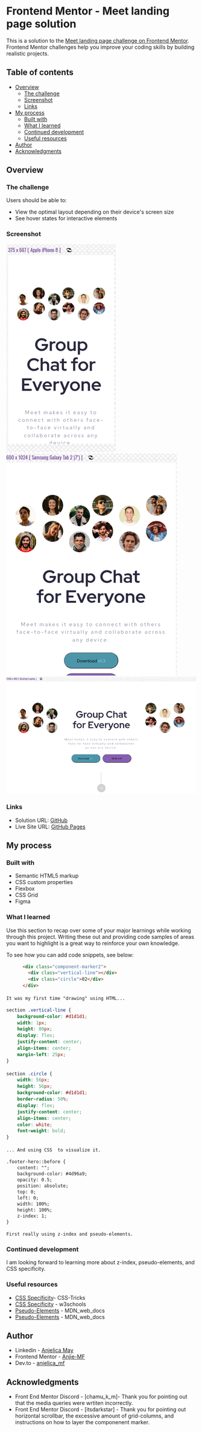 # Frontend Mentor - Meet landing page solution

This is a solution to the [Meet landing page challenge on Frontend Mentor](https://www.frontendmentor.io/challenges/meet-landing-page-rbTDS6OUR). Frontend Mentor challenges help you improve your coding skills by building realistic projects. 

## Table of contents

- [Overview](#overview)
  - [The challenge](#the-challenge)
  - [Screenshot](#screenshot)
  - [Links](#links)
- [My process](#my-process)
  - [Built with](#built-with)
  - [What I learned](#what-i-learned)
  - [Continued development](#continued-development)
  - [Useful resources](#useful-resources)
- [Author](#author)
- [Acknowledgments](#acknowledgments)

## Overview

### The challenge

Users should be able to:

- View the optimal layout depending on their device's screen size
- See hover states for interactive elements

### Screenshot

![](/screenshots/mobile.png) ![](/screenshots/tablet.png)
![](/screenshots/desktop.png)

### Links

- Solution URL: [GitHub](https://your-solution-url.com)
- Live Site URL: [GitHub Pages](https://your-live-site-url.com)

## My process

### Built with

- Semantic HTML5 markup
- CSS custom properties
- Flexbox
- CSS Grid
- Figma

### What I learned

Use this section to recap over some of your major learnings while working through this project. Writing these out and providing code samples of areas you want to highlight is a great way to reinforce your own knowledge.

To see how you can add code snippets, see below:

```html
      <div class="component-marker2">
        <div class="vertical-line"></div>
        <div class="circle">02</div>
      </div>

It was my first time "drawing" using HTML... 
```
```css
section .vertical-line {
    background-color: #d1d1d1;
    width: 1px;
    height: 80px;
    display: flex;
    justify-content: center;
    align-items: center;
    margin-left: 25px;
}

section .circle {
    width: 56px;
    height: 56px;
    background-color: #d1d1d1;
    border-radius: 50%;
    display: flex;
    justify-content: center;
    align-items: center;
    color: white;
    font-weight: bold;
}

... And using CSS  to visualize it. 
```
```
.footer-hero::before {
    content: "";
    background-color: #4d96a9;
    opacity: 0.5;
    position: absolute;
    top: 0;
    left: 0;
    width: 100%;
    height: 100%;
    z-index: 1;
}

First really using z-index and pseudo-elements. 
```

### Continued development

I am looking forward to learning more about z-index, pseudo-elements, and CSS specificity. 


### Useful resources

- [CSS Specificity](https://css-tricks.com/specifics-on-css-specificity/)- CSS-Tricks
- [CSS Specificity](https://www.w3schools.com/css/css_specificity.asp) - w3schools
- [Pseudo-Elements](https://developer.mozilla.org/en-US/docs/Web/CSS/Pseudo-elements) - MDN_web_docs
- [Pseudo-Elements](https://developer.mozilla.org/en-US/docs/Web/CSS/Pseudo-elements) - MDN_web_docs


## Author

- Linkedin - [Anjelica May](www.linkedin.com/in/anjiemay23)
- Frontend Mentor - [Anjie-MF](https://www.frontendmentor.io/profile/Anjie-MF)
- Dev.to - [anjelica_mf](https://dev.to/anjie_mf)

## Acknowledgments

- Front End Mentor Discord - [chamu_k_m]- Thank you for pointing out that the media queries were wrtiten incorrectly. 
- Front End Mentor Discord - [itsdarkstar] - Thank you for pointing out horizontal scrollbar, the excessive amount of grid-columns, and instructions on how to layer the componenent marker. 
